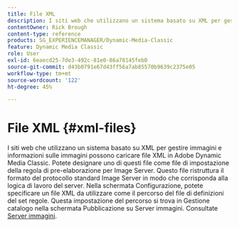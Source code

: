 ```yaml
---
title: File XML
description: I siti web che utilizzano un sistema basato su XML per gestire immagini e informazioni sulle immagini possono caricare file XML in Adobe Dynamic Media Classic. Ulteriori informazioni sui file XML.
contentOwner: Rick Brough
content-type: reference
products: SG_EXPERIENCEMANAGER/Dynamic-Media-Classic
feature: Dynamic Media Classic
role: User
exl-id: 6eaecd25-7de3-492c-81e0-86a78145feb0
source-git-commit: d43b0791e67d43ff56a7ab85570b9639c2375e05
workflow-type: tm+mt
source-wordcount: '122'
ht-degree: 45%

---
```


# File XML {#xml-files}

I siti web che utilizzano un sistema basato su XML per gestire immagini e informazioni sulle immagini possono caricare file XML in Adobe Dynamic Media Classic. Potete designare uno di questi file come file di impostazione della regola di pre-elaborazione per Image Server. Questo file ristruttura il formato del protocollo standard Image Server in modo che corrisponda alla logica di lavoro del server. Nella schermata Configurazione, potete specificare un file XML da utilizzare come il percorso del file di definizioni del set regole. Questa impostazione del percorso si trova in Gestione catalogo nella schermata Pubblicazione su Server immagini. Consultate [Server immagini](publish-setup.md#image_server).
